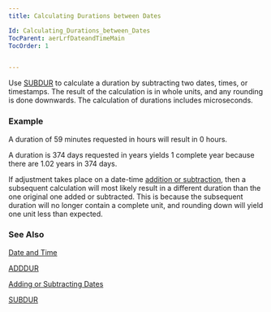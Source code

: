 ```yaml
---
title: Calculating Durations between Dates

Id: Calculating_Durations_between_Dates
TocParent: aerLrfDateandTimeMain
TocOrder: 1


---
```


Use [SUBDUR](SUBDUR.html) to calculate a duration by subtracting two dates, times, or timestamps. The result of the calculation is in whole units, and any rounding is done downwards. The calculation of durations includes microseconds. 

### Example
A duration of 59 minutes requested in hours will result in 0 hours. 

A duration is 374 days requested in years yields 1 complete year because there are 1.02 years in 374 days. 

If adjustment takes place on a date-time [addition or subtraction](Adding_or_Subtracting_Dates.html), then a subsequent calculation will most likely result in a different duration than the one original one added or subtracted. This is because the subsequent duration will no longer contain a complete unit, and rounding down will yield one unit less than expected. 

### See Also
[Date and Time](aerLrfDateandTimeMain.html)

[ADDDUR](ADDHANDLER.html)

[Adding or Subtracting Dates](Adding_or_Subtracting_Dates.html)

[SUBDUR](SUBDUR.html) 
